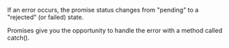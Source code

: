 If an error occurs, the promise status changes from "pending" to a "rejected" (or failed) state. 

Promises give you the opportunity to handle the error with a method called catch().